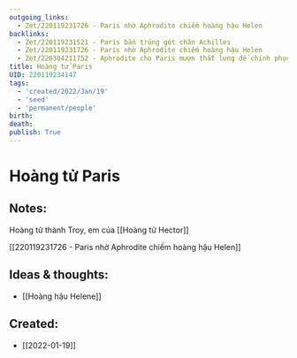 ```yaml
---
outgoing_links:
  - Zet/220119231726 - Paris nhờ Aphrodite chiếm hoàng hậu Helen
backlinks:
  - Zet/220119231521 - Paris bắn trúng gót chân Achilles
  - Zet/220119231726 - Paris nhờ Aphrodite chiếm hoàng hậu Helen
  - Zet/220304211752 - Aphrodite cho Paris mượn thắt lưng để chinh phục Helene
title: Hoàng tử Paris
UID: 220119234147
tags:
  - 'created/2022/Jan/19'
  - 'seed'
  - 'permanent/people'
birth:
death:
publish: True
---
```

# Hoàng tử Paris

## Notes:
Hoàng tử thành Troy, em của [[Hoàng tử Hector]]

[[220119231726 - Paris nhờ Aphrodite chiếm hoàng hậu Helen]]

## Ideas & thoughts:
- [[Hoàng hậu Helene]]
## Created:
- [[2022-01-19]]
